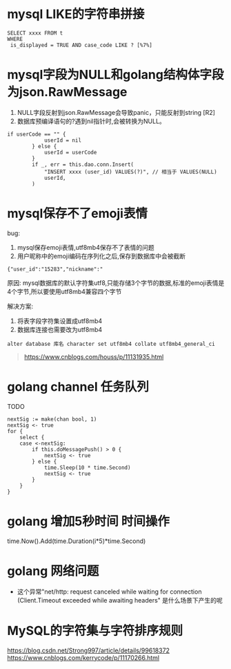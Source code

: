 # mysql LIKE的字符串拼接

```
SELECT xxxx FROM t
WHERE
 is_displayed = TRUE AND case_code LIKE ? [%7%]
 ```
# mysql字段为NULL和golang结构体字段为json.RawMessage

1. NULL字段反射到json.RawMessage会导致panic，只能反射到string [R2]
2. 数据库预编译语句的?遇到nil指针时,会被转换为NULL。

```
if userCode == "" {
			userId = nil
		} else {
			userId = userCode
		}
		if _, err = this.dao.conn.Insert(
			"INSERT xxxx (user_id) VALUES(?)", // 相当于 VALUES(NULL)
			userId,
		)
```

# mysql保存不了emoji表情

bug:

1. mysql保存emoji表情,utf8mb4保存不了表情的问题
2. 用户昵称中的emoji编码在序列化之后,保存到数据库中会被截断

```
{"user_id":"15283","nickname":"
```

原因: mysql数据库的默认字符集utf8,只能存储3个字节的数据,标准的emoji表情是4个字节,所以要使用utf8mb4兼容四个字节

解决方案:
1. 将表字段字符集设置成utf8mb4 
2. 数据库连接也需要改为utf8mb4

```
alter database 库名 character set utf8mb4 collate utf8mb4_general_ci
```

> https://www.cnblogs.com/houss/p/11131935.html

# golang channel 任务队列

TODO

```
nextSig := make(chan bool, 1)
nextSig <- true
for {
	select {
	case <-nextSig:
		if this.doMessagePush() > 0 {
			nextSig <- true
		} else {
			time.Sleep(10 * time.Second)
			nextSig <- true
		}
	}
}
```

# golang 增加5秒时间 时间操作

time.Now().Add(time.Duration(i*5)*time.Second)


# golang 网络问题

* 这个异常"net/http: request canceled while waiting for connection (Client.Timeout exceeded while awaiting headers" 是什么场景下产生的呢

# MySQL的字符集与字符排序规则
https://blog.csdn.net/Strong997/article/details/99618372
https://www.cnblogs.com/kerrycode/p/11170266.html
